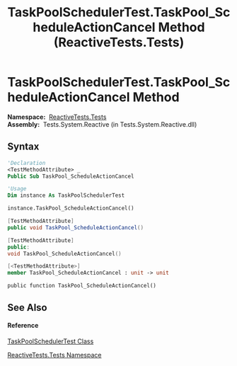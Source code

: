 ﻿---
title: TaskPoolSchedulerTest.TaskPool_ScheduleActionCancel Method  (ReactiveTests.Tests)
TOCTitle: TaskPool_ScheduleActionCancel Method
ms:assetid: M:ReactiveTests.Tests.TaskPoolSchedulerTest.TaskPool_ScheduleActionCancel
ms:mtpsurl: https://msdn.microsoft.com/en-us/library/reactivetests.tests.taskpoolschedulertest.taskpool_scheduleactioncancel(v=VS.103)
ms:contentKeyID: 36619611
ms.date: 06/28/2011
mtps_version: v=VS.103
f1_keywords:
- ReactiveTests.Tests.TaskPoolSchedulerTest.TaskPool_ScheduleActionCancel
dev_langs:
- CSharp
- JScript
- VB
- FSharp
- c++
---

# TaskPoolSchedulerTest.TaskPool\_ScheduleActionCancel Method

**Namespace:**  [ReactiveTests.Tests](hh289046\(v=vs.103\).md)  
**Assembly:**  Tests.System.Reactive (in Tests.System.Reactive.dll)

## Syntax

``` vb
'Declaration
<TestMethodAttribute> _
Public Sub TaskPool_ScheduleActionCancel
```

``` vb
'Usage
Dim instance As TaskPoolSchedulerTest

instance.TaskPool_ScheduleActionCancel()
```

``` csharp
[TestMethodAttribute]
public void TaskPool_ScheduleActionCancel()
```

``` c++
[TestMethodAttribute]
public:
void TaskPool_ScheduleActionCancel()
```

``` fsharp
[<TestMethodAttribute>]
member TaskPool_ScheduleActionCancel : unit -> unit 
```

``` jscript
public function TaskPool_ScheduleActionCancel()
```

## See Also

#### Reference

[TaskPoolSchedulerTest Class](hh303802\(v=vs.103\).md)

[ReactiveTests.Tests Namespace](hh289046\(v=vs.103\).md)

